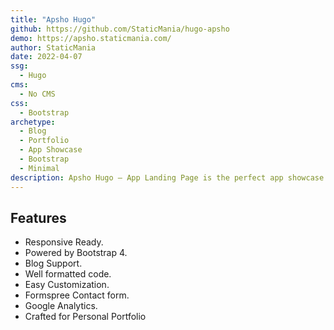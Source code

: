 ```yaml
---
title: "Apsho Hugo"
github: https://github.com/StaticMania/hugo-apsho
demo: https://apsho.staticmania.com/
author: StaticMania
date: 2022-04-07
ssg:
  - Hugo
cms:
  - No CMS
css:
  - Bootstrap 
archetype:
  - Blog
  - Portfolio
  - App Showcase
  - Bootstrap
  - Minimal
description: Apsho Hugo – App Landing Page is the perfect app showcase Hugo Theme. Apsho is a better way to present your modern business and app showcasing. It’s easy to customize and also well documented. And compatible with Desktop, laptop, mobile, and also compatible with major browsers. We follow the modern design system to craft the template.
---
```


## Features

* Responsive Ready.
* Powered by Bootstrap 4.
* Blog Support.
* Well formatted code.
* Easy Customization.
* Formspree Contact form.
* Google Analytics.
* Crafted for Personal Portfolio

